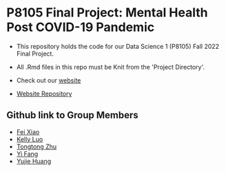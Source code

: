 # P8105 Final Project: Mental Health Post COVID-19 Pandemic

- This repository holds the code for our Data Science 1 (P8105) Fall 2022 Final Project. 

- All .Rmd files in this repo must be Knit from the 'Project Directory'.

- Check out our [website](https://kellyluo233.github.io/mental_illness.github.io)

- [Website Repository](https://github.com/KellyLuo233/mental_illness.github.io)

## Github link to Group Members

- [Fei Xiao](https://github.com/xiaof2)
- [Kelly Luo](https://github.com/KellyLuo233)
- [Tongtong Zhu](https://github.com/TongtongZhu12)
- [Yi Fang](https://github.com/yifang2605) 
- [Yujie Huang](https://github.com/yh3429)